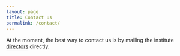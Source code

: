 ```yaml
---
layout: page
title: Contact us
permalink: /contact/
---
```


At the moment, the best way to contact us is by mailing the institute [directors](/people) directly.